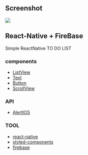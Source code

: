 ## Screenshot

![](http://g.recordit.co/gy2cLwSmsl.gif)

## React-Native + FireBase
Simple ReactNative TO DO LIST

### components
- [ListView](https://facebook.github.io/react-native/docs/listview.html#renderrow)
- [Text](https://facebook.github.io/react-native/docs/text.html)
- [Button](https://facebook.github.io/react-native/docs/button.html)
- [ScrollView](https://facebook.github.io/react-native/docs/scrollview.html)

### API
- [AlertIOS](https://facebook.github.io/react-native/docs/alertios.html)
### TOOL
- [react-native](https://facebook.github.io/react-native/)
- [styled-components](https://www.styled-components.com/)
- [firebase](https://console.firebase.google.com)

